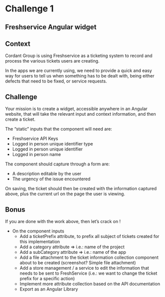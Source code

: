 # Challenge 1
## Freshservice Angular widget

## Context

Cordant Group is using Freshservice as a ticketing system to record and process the various tickets users are creating.

In the apps we are currently using, we need to provide a quick and easy way for users to tell us when something has to be dealt with, being either defects that need to be fixed, or service requests.

## Challenge
Your mission is to create a widget, accessible anywhere in an Angular website, that will take the relevant input and context information, and then create a ticket.

The “static” inputs that the component will need are:

- Freshservice API Keys
- Logged in person unique identifier type
- Logged in person unique identifier
- Logged in person name

The component should capture through a form are:

- A description editable by the user
- The urgency of the issue encountered


On saving, the ticket should then be created with the information captured above, plus the current url on the page the user is viewing.
## Bonus
If you are done with the work above, then let’s crack on !

- On the component inputs
  - Add a ticketPrefix attribute, to prefix all subject of tickets created for this implementation
  - Add a category attribute => i.e.: name of the project
  - Add a subCategory attribute => i.e.: name of the app
  - Add a file attachment to the ticket information collection component about to be created (screenshot? Simple file attachment)
  - Add a store management / a service to edit the information that needs to be sent to FreshService (i.e.: we want to change the ticket prefix for a specific action)
  - Implement more attribute collection based on the API documentation
  - Export as an Angular Library

